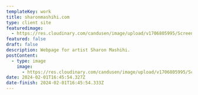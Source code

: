 ```yaml
---
templateKey: work
title: sharonmashihi.com
type: client site
featuredimage:
  - https://res.cloudinary.com/candusen/image/upload/v1706805995/Screenshot_2024-02-01_at_11.46.17_AM_znlcxt.png
featured: false
draft: false
description: Webpage for artist Sharon Mashihi.
postContent:
  - type: image
    image:
      - https://res.cloudinary.com/candusen/image/upload/v1706805995/Screenshot_2024-02-01_at_11.46.17_AM_znlcxt.png
date: 2024-02-01T16:45:54.327Z
date-finish: 2024-02-01T16:45:54.333Z
---
```

